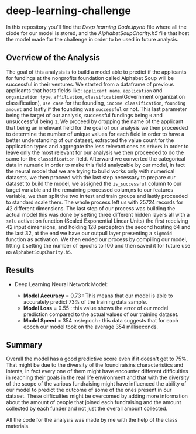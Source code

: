 # deep-learning-challenge

In this repository you'll find the *Deep learning Code.ipynb* file where all the ciode for our model is stored, and the *AlphabetSoupCharity.h5* file that host the model made for the challenge in order to be used in future analysis.

## Overview of the Analysis

The goal of this analysis is to build a model able to predict if the applicants for fundings at the nonprofits foundation called Alphabet Soup will be successful in their ventures. We started from a dataframe of previous applicants that hosts fields like: `applicant name`, `application` and `organization type`, `affiliation`, `classification`(Government organization classification), `use case` for the founding, `income classification`, `founding amount` and lastly if the founding was `successful` or not. This last parameter being the target of our analysis, successful fundings being `0` and unsuccessful being `1`.
We proceed by dropping the name of the applicant that being an irrelevant field for the goal of our analysis we then proceeded to determine the number of unique values for each field in order to have a better understanding of our dataset, extracted the value count for the application types and aggregate the less relevant ones as `others` in order to leave only the most relevant for our analysis we then proceeded to do the same for the `classification` field.
Afterward we converted the categorical data in numeric in order to make this field analyzable by our model, in fact the neural model that we are trying to build works only with numerical datasets, we then proceed with the last step necessary to prepare our dataset to build the model, we assigned the `is_successful` column to our target variable and the remaining processed colum,ns to our features variable, we then split the two in test and train groups and lastly proceeded to standard scale them.
The whole process left us with 25724 records for 42 different dimensions.
The last step of our process was building the actual model this was done by setting three different hidden layers all with a `selu` activation function (Scaled Exponential Linear Units) the first receiving 42 input dimensions, and holding 128 perceptron the second hosting 64 and the last 32, at the end we have our outpull layer presenting a `sigmoid` function as activation.
We then ended our process by compiling our model, fitting it setting the number of epochs to 100 and then saved it for future use as `AlphabetSoupCharity.h5`.


## Results

* Deep Learning Neural Network Model:

    * **Model Accuracy** = 0.73 : This means that our model is able to accurately predict 73% of the training data sample.
    * **Model Loss** = 0.55 : this value shows the error of our model prediction compared to the actual values of our training dataset.
    * **Model Speed** = 354 ms/epoch : this data suggests that for each epoch our model took on the average 354 milliseconds.
   

## Summary

Overall the model has a good predictive score even if it doesn't get to 75%. That might be due to the diversity of the found raisins characteristics and intents, in fact every one of them might have encounter different difficulties in reaching their goals in the real life environment and that with the diversity of the scope of the various fundraising might have influenced the ability of our model to predict the outcome of some of the ones present in our dataset. These difficulties might be overcomed by adding more information about the amount of people that joined each fundraising and the amount collected by each funder and not just the overall amount collected.


All the code for the analysis was made by me with the help of the class materials.